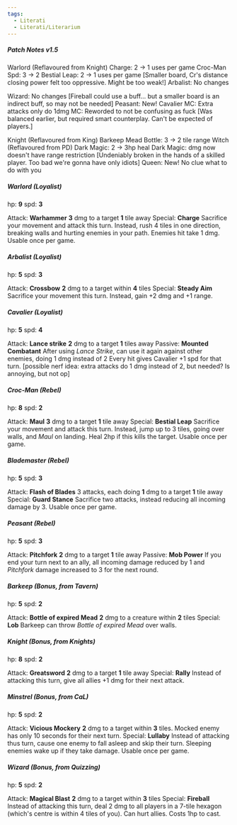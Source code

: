 ```yaml
---
tags:
  - Literati
  - Literati/Literarium
---
```

  ##### Patch Notes v1.5

Warlord (Reflavoured from Knight)
	Charge: 2 → 1 uses per game
Croc-Man
	Spd: 3 → 2
	Bestial Leap: 2 → 1 uses per game
	[Smaller board, Cr's distance closing power felt too oppressive. Might be too weak!]
Arbalist: No changes

Wizard: No changes
	[Fireball could use a buff... but a smaller board is an indirect buff, so may not be needed]
Peasant: New!
Cavalier
	MC: Extra attacks only do 1dmg
	MC: Reworded to not be confusing as fuck
	[Was balanced earlier, but required smart counterplay. Can't be expected of players.]

Knight (Reflavoured from King)
Barkeep
	Mead Bottle: 3 → 2 tile range
Witch (Reflavoured from PD)
	Dark Magic: 2 → 3hp heal
	Dark Magic: dmg now doesn't have range restriction
	[Undeniably broken in the hands of a skilled player. Too bad we're gonna have only idiots]
Queen: New!
	No clue what to do with you



##### Warlord (Loyalist)
hp: **9**
spd: **3**

Attack: **Warhammer** 
	**3** dmg to a target **1** tile away
Special: **Charge**
	Sacrifice your movement and attack this turn. Instead, rush 4 tiles in one direction, breaking walls and hurting enemies in your path. Enemies hit take 1 dmg.
	Usable once per game.


##### Arbalist (Loyalist)
hp: **5**
spd: **3**

Attack: **Crossbow**
	**2** dmg to a target within **4** tiles
Special: **Steady Aim**
	Sacrifice your movement this turn. Instead, gain +2 dmg and +1 range.



##### Cavalier (Loyalist)
hp: **5**
spd: **4**

Attack: **Lance strike**
	**2** dmg to a target **1** tiles away
Passive: **Mounted Combatant**
	After using *Lance Strike*, can use it again against other enemies, doing 1 dmg instead of 2
	Every hit gives Cavalier +1 spd for that turn.
[possible nerf idea: extra attacks do 1 dmg instead of 2, but needed? Is annoying, but not op]




##### Croc-Man (Rebel)
hp: **8**
spd: **2**

Attack: **Maul**
	**3** dmg to a target **1** tile away
Special: **Bestial Leap**
	Sacrifice your movement and attack this turn. Instead, jump up to 3 tiles, going over walls, and *Maul* on landing. Heal 2hp if this kills the target.
	Usable once per game. 



##### Blademaster (Rebel)
hp: **5**
spd: **3**

Attack: **Flash of Blades**
	3 attacks, each doing **1** dmg to a target **1** tile away
Special: **Guard Stance**
	Sacrifice two attacks, instead reducing all incoming damage by 3. Usable once per game.


##### Peasant (Rebel)
hp: **5**
spd: **3**

Attack: **Pitchfork**
	**2** dmg to a target **1** tile away
Passive: **Mob Power**
	If you end your turn next to an ally, all incoming damage reduced by 1 and *Pitchfork* damage increased to 3 for the next round.




##### Barkeep (Bonus, from Tavern)
hp: **5**
spd: **2**

Attack: **Bottle of expired Mead**
	**2** dmg to a creature within **2** tiles
Special: **Lob**
	Barkeep can throw *Bottle of expired Mead* over walls.




##### Knight (Bonus, from Knights)
hp: **8**
spd: **2**

Attack: **Greatsword**
	**2** dmg to a target **1** tile away
Special: **Rally**
	Instead of attacking this turn, give all allies +1 dmg for their next attack.



##### Minstrel (Bonus, from CaL)
hp: **5**
spd: **2**

Attack: **Vicious Mockery**
	**2** dmg to a target within **3** tiles. Mocked enemy has only 10 seconds for their next turn.
Special: **Lullaby**
	Instead of attacking thus turn, cause one enemy to fall asleep and skip their turn. Sleeping enemies wake up if they take damage.
	Usable once per game.


##### Wizard (Bonus, from Quizzing)
hp: **5**
spd: **2**

Attack: **Magical Blast**
	**2** dmg to a target within **3** tiles
Special: **Fireball**
	Instead of attacking this turn, deal 2 dmg to all players in a 7-tile hexagon (which's centre is within 4 tiles of you). 
	Can hurt allies. Costs 1hp to cast.




